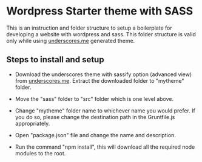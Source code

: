 # Wordpress Starter theme with SASS

This is an instruction and folder structure to setup a boilerplate for developing a website with wordpress and sass. This folder structure is valid only while using [underscores.me](http://underscores.me/) generated theme.

## Steps to install and setup

* Download the underscores theme with sassify option (advanced view) from [underscores.me](http://underscores.me/). 
Extract the downloaded folder to "mytheme" folder.

* Move the "sass" folder to "src" folder which is one level above.

* Change "mytheme" folder name to whichever name you would prefer. If you do so, please change the destination path in the Gruntfile.js appropriately.

* Open "package.json" file and change the name and description.

* Run the command "npm install", this will download all the required node modules to the root.


